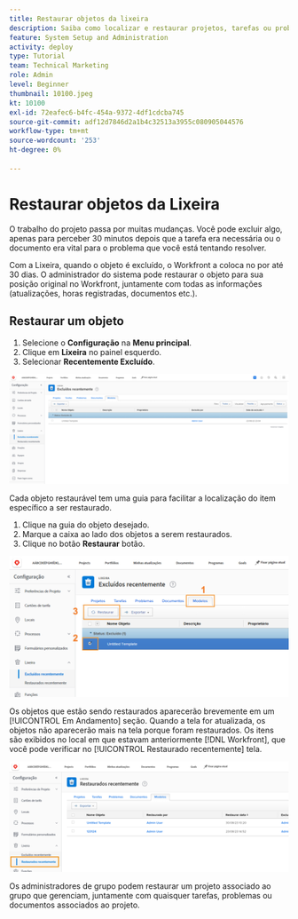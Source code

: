 ```yaml
---
title: Restaurar objetos da lixeira
description: Saiba como localizar e restaurar projetos, tarefas ou problemas excluídos da Lixeira.
feature: System Setup and Administration
activity: deploy
type: Tutorial
team: Technical Marketing
role: Admin
level: Beginner
thumbnail: 10100.jpeg
kt: 10100
exl-id: 72eafec6-b4fc-454a-9372-4df1cdcba745
source-git-commit: adf12d7846d2a1b4c32513a3955c080905044576
workflow-type: tm+mt
source-wordcount: '253'
ht-degree: 0%

---
```


# Restaurar objetos da Lixeira

O trabalho do projeto passa por muitas mudanças. Você pode excluir algo, apenas para perceber 30 minutos depois que a tarefa era necessária ou o documento era vital para o problema que você está tentando resolver.

Com a Lixeira, quando o objeto é excluído, o Workfront a coloca no por até 30 dias. O administrador do sistema pode restaurar o objeto para sua posição original no Workfront, juntamente com todas as informações (atualizações, horas registradas, documentos etc.).

## Restaurar um objeto

1. Selecione o **Configuração** na **Menu principal**.
1. Clique em **Lixeira** no painel esquerdo.
1. Selecionar **Recentemente Excluído**.

![Seção Recentemente Excluída da Lixeira na área Configuração](assets/admin-fund-recycle-bin-1.png)

Cada objeto restaurável tem uma guia para facilitar a localização do item específico a ser restaurado.

1. Clique na guia do objeto desejado.
1. Marque a caixa ao lado dos objetos a serem restaurados.
1. Clique no botão **Restaurar** botão.

![Itens selecionados na Lixeira](assets/admin-fund-recycle-bin-2.png)

Os objetos que estão sendo restaurados aparecerão brevemente em um [!UICONTROL Em Andamento] seção. Quando a tela for atualizada, os objetos não aparecerão mais na tela porque foram restaurados. Os itens são exibidos no local em que estavam anteriormente [!DNL Workfront], que você pode verificar no [!UICONTROL Restaurado recentemente] tela.

![Seção Recentemente Restaurada da Lixeira na área Configuração](assets/admin-fund-recycle-bin-3.png)

Os administradores de grupo podem restaurar um projeto associado ao grupo que gerenciam, juntamente com quaisquer tarefas, problemas ou documentos associados ao projeto.

<!---
learn more URL
Restoring deleted items
Viewing items that have been recently restored
--->
